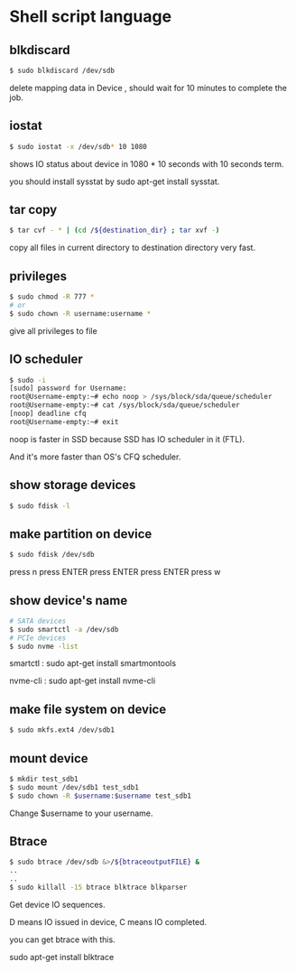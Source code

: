 # Shell script language
## blkdiscard
```bash
$ sudo blkdiscard /dev/sdb
```
  delete mapping data in Device , should wait for 10 minutes to complete the job.
## iostat  
```bash
$ sudo iostat -x /dev/sdb* 10 1080
```
  shows IO status about device in 1080 * 10 seconds with 10 seconds term.
  
  you should install sysstat by sudo apt-get install sysstat.

## tar copy

```bash
$ tar cvf - * | (cd /${destination_dir} ; tar xvf -)
```
  copy all files in current directory to destination directory very fast.
  
## privileges 
```bash
$ sudo chmod -R 777 *
# or
$ sudo chown -R username:username *
```
  give all privileges to file 

## IO scheduler


```bash
$ sudo -i
[sudo] password for Username: 
root@Username-empty:~# echo noop > /sys/block/sda/queue/scheduler
root@Username-empty:~# cat /sys/block/sda/queue/scheduler
[noop] deadline cfq 
root@Username-empty:~# exit
```

noop is faster in SSD because SSD has IO scheduler in it (FTL).

And it's more faster than OS's CFQ scheduler.

## show storage devices 

```bash
$ sudo fdisk -l
```

## make partition on device

```bash
$ sudo fdisk /dev/sdb
```
press n
press ENTER
press ENTER
press ENTER
press w

## show device's name
```bash
# SATA devices
$ sudo smartctl -a /dev/sdb
# PCIe devices
$ sudo nvme -list
```

smartctl : sudo apt-get install smartmontools

nvme-cli : sudo apt-get install nvme-cli

## make file system on device
```bash
$ sudo mkfs.ext4 /dev/sdb1
```


## mount device
```bash
$ mkdir test_sdb1
$ sudo mount /dev/sdb1 test_sdb1
$ sudo chown -R $username:$username test_sdb1
```
Change $username to your username.

## Btrace
```bash
$ sudo btrace /dev/sdb &>/${btraceoutputFILE} &
..
..
$ sudo killall -15 btrace blktrace blkparser
```

Get device IO sequences.

D means IO issued in device,
C means IO completed.

you can get btrace with this.

sudo apt-get install blktrace
